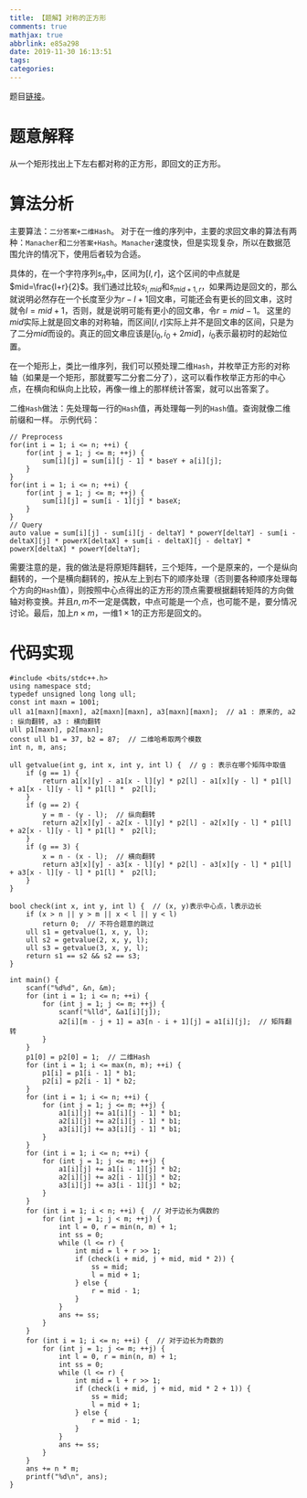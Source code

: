 ```yaml
---
title: 【题解】对称的正方形
comments: true
mathjax: true
abbrlink: e85a298
date: 2019-11-30 16:13:51
tags:
categories:
---
```


题目[链接](https://www.luogu.com.cn/problem/P2601)。
# 题意解释
从一个矩形找出上下左右都对称的正方形，即回文的正方形。

# 算法分析
主要算法：`二分答案+二维Hash`。
对于在一维的序列中，主要的求回文串的算法有两种：`Manacher`和`二分答案+Hash`。`Manacher`速度快，但是实现复杂，所以在数据范围允许的情况下，使用后者较为合适。

具体的，在一个字符序列$s_{n}$中，区间为$[l,r]$，这个区间的中点就是$mid=\frac{l+r}{2}$。我们通过比较$s_{l,mid}$和$s_{mid+1,r}$，如果两边是回文的，那么就说明必然存在一个长度至少为$r-l+1$回文串，可能还会有更长的回文串，这时就令$l=mid+1$，否则，就是说明可能有更小的回文串，令$r=mid-1$。
这里的$mid$实际上就是回文串的对称轴，而区间$[l,r]$实际上并不是回文串的区间，只是为了二分$mid$而设的。真正的回文串应该是$[i_{0},i_{0}+2mid]$，$i_{0}$表示最初时的起始位置。

在一个矩形上，类比一维序列，我们可以预处理二维`Hash`，并枚举正方形的对称轴（如果是一个矩形，那就要写二分套二分了），这可以看作枚举正方形的中心点，在横向和纵向上比较，再像一维上的那样统计答案，就可以出答案了。

二维`Hash`做法：先处理每一行的`Hash`值，再处理每一列的`Hash`值。查询就像二维前缀和一样。
示例代码：

	// Preprocess
	for(int i = 1; i <= n; ++i) {
		for(int j = 1; j <= m; ++j) {
			sum[i][j] = sum[i][j - 1] * baseY + a[i][j];
		}
	}
	for(int i = 1; i <= n; ++i) {
		for(int j = 1; j <= m; ++j) {
			sum[i][j] = sum[i - 1][j] * baseX;
		}
	}
	// Query
	auto value = sum[i][j] - sum[i][j - deltaY] * powerY[deltaY] - sum[i - deltaX][j] * powerX[deltaX] + sum[i - deltaX][j - deltaY] * powerX[deltaX] * powerY[deltaY];


需要注意的是，我的做法是将原矩阵翻转，三个矩阵，一个是原来的，一个是纵向翻转的，一个是横向翻转的，按从左上到右下的顺序处理（否则要各种顺序处理每个方向的`Hash`值），则按照中心点得出的正方形的顶点需要根据翻转矩阵的方向做轴对称变换。并且$n,m$不一定是偶数，中点可能是一个点，也可能不是，要分情况讨论。最后，加上$n \times m$，一维$1 \times 1$的正方形是回文的。

# 代码实现
	#include <bits/stdc++.h>
	using namespace std;
	typedef unsigned long long ull;
	const int maxn = 1001;
	ull a1[maxn][maxn], a2[maxn][maxn], a3[maxn][maxn];  // a1 : 原来的, a2 : 纵向翻转, a3 : 横向翻转
	ull p1[maxn], p2[maxn];
	const ull b1 = 37, b2 = 87;  // 二维哈希取两个模数
	int n, m, ans;
	
	ull getvalue(int g, int x, int y, int l) {  // g : 表示在哪个矩阵中取值
	    if (g == 1) {
	        return a1[x][y] - a1[x - l][y] * p2[l] - a1[x][y - l] * p1[l] + a1[x - l][y - l] * p1[l] * 	p2[l];
	    }
	    if (g == 2) {
	        y = m - (y - l);  // 纵向翻转
	        return a2[x][y] - a2[x - l][y] * p2[l] - a2[x][y - l] * p1[l] + a2[x - l][y - l] * p1[l] * 	p2[l];
	    }
	    if (g == 3) {
	        x = n - (x - l);  // 横向翻转
	        return a3[x][y] - a3[x - l][y] * p2[l] - a3[x][y - l] * p1[l] + a3[x - l][y - l] * p1[l] * 	p2[l];
	    }
	}
	
	bool check(int x, int y, int l) {  // (x, y)表示中心点，l表示边长
	    if (x > n || y > m || x < l || y < l)
	        return 0;  // 不符合题意的跳过
	    ull s1 = getvalue(1, x, y, l);
	    ull s2 = getvalue(2, x, y, l);
	    ull s3 = getvalue(3, x, y, l);
	    return s1 == s2 && s2 == s3;
	}
	
	int main() {
	    scanf("%d%d", &n, &m);
	    for (int i = 1; i <= n; ++i) {
	        for (int j = 1; j <= m; ++j) {
	            scanf("%lld", &a1[i][j]);
	            a2[i][m - j + 1] = a3[n - i + 1][j] = a1[i][j];  // 矩阵翻转
	        }
	    }
	    p1[0] = p2[0] = 1;  // 二维Hash
	    for (int i = 1; i <= max(n, m); ++i) {
	        p1[i] = p1[i - 1] * b1;
	        p2[i] = p2[i - 1] * b2;
	    }
	    for (int i = 1; i <= n; ++i) {
	        for (int j = 1; j <= m; ++j) {
	            a1[i][j] += a1[i][j - 1] * b1;
	            a2[i][j] += a2[i][j - 1] * b1;
	            a3[i][j] += a3[i][j - 1] * b1;
	        }
	    }
	    for (int i = 1; i <= n; ++i) {
	        for (int j = 1; j <= m; ++j) {
	            a1[i][j] += a1[i - 1][j] * b2;
	            a2[i][j] += a2[i - 1][j] * b2;
	            a3[i][j] += a3[i - 1][j] * b2;
	        }
	    }
	    for (int i = 1; i < n; ++i) {  // 对于边长为偶数的
	        for (int j = 1; j < m; ++j) {
	            int l = 0, r = min(n, m) + 1;
	            int ss = 0;
	            while (l <= r) {
	                int mid = l + r >> 1;
	                if (check(i + mid, j + mid, mid * 2)) {
	                    ss = mid;
	                    l = mid + 1;
	                } else {
	                    r = mid - 1;
	                }
	            }
	            ans += ss;
	        }
	    }
	    for (int i = 1; i <= n; ++i) {  // 对于边长为奇数的
	        for (int j = 1; j <= m; ++j) {
	            int l = 0, r = min(n, m) + 1;
	            int ss = 0;
	            while (l <= r) {
	                int mid = l + r >> 1;
	                if (check(i + mid, j + mid, mid * 2 + 1)) {
	                    ss = mid;
	                    l = mid + 1;
	                } else {
	                    r = mid - 1;
	                }
	            }
	            ans += ss;
	        }
	    }
	    ans += n * m;
	    printf("%d\n", ans);
	}